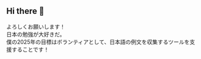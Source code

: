 ## Hi there 👋

よろしくお願いします！
<br>日本の勉強が大好きだ。
<br>僕の2025年の目標はボランティアとして、日本語の例文を収集するツールを支援することです！


<!--
**5byuri/5byuri** is a ✨ _special_ ✨ repository because its `README.md` (this file) appears on your GitHub profile.

Here are some ideas to get you started:

- 🔭 I’m currently working on ...
- 🌱 I’m currently learning ...
- 👯 I’m looking to collaborate on ...
- 🤔 I’m looking for help with ...
- 💬 Ask me about ...
- 📫 How to reach me: ...
- 😄 Pronouns: ...
- ⚡ Fun fact: ...
-->
